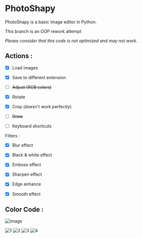 # PhotoShapy
PhotoShapy is a basic image editor in Python.

This branch is an OOP rework attempt

*Please consider that this code is not optimized and may not work.*

## Actions :
- [X] Load images
- [X] Save to different extension
- [ ] ~~Adjust (RGB colors)~~
- [X] Rotate
- [X] Crop (doesn't work perfectly)
- [ ] ~~Draw~~
- [ ] Keyboard shortcuts


Filters :

- [X] Blur effect
- [X] Black & white effect
- [X] Emboss effect
- [X] Sharpen effect
- [X] Edge enhance
- [X] Smooth effect



## Color Code :
![image](https://user-images.githubusercontent.com/70155662/113019877-543d1f80-9182-11eb-948c-4d63c32aaf90.png)
 
![1](https://img.shields.io/badge/1.%20-%23022c43-%23022c43?style=for-the-badge) ![2](https://img.shields.io/badge/2.-%23053f5e-%23053f5e?style=for-the-badge) ![3](https://img.shields.io/badge/3.-%23115173-%23115173?style=for-the-badge) ![4](https://img.shields.io/badge/4.-%23ffd700-%23ffd700?style=for-the-badge)
